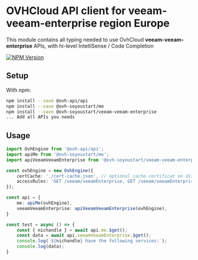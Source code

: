 # OVHCloud API client for **veeam-veeam-enterprise** region Europe

This module contains all typing needed to use OvhCloud **veeam-veeam-enterprise** APIs, with hi-level IntelliSense / Code Completion

[![NPM Version](https://img.shields.io/npm/v/@ovh-soyoustart/veeam-veeam-enterprise.svg?style=flat)](https://www.npmjs.org/package/@ovh-soyoustart/veeam-veeam-enterprise)

## Setup

With npm:

```bash
npm install --save @ovh-api/api
npm install --save @ovh-soyoustart/me
npm install --save @ovh-soyoustart/veeam-veeam-enterprise
... Add all APIs you needs
```

## Usage

```typescript
import OvhEngine from '@ovh-api/api';
import apiMe from '@ovh-soyoustart/me';
import apiVeeamVeeamEnterprise from '@ovh-soyoustart/veeam-veeam-enterprise';

const ovhEngine = new OvhEngine({ 
    certCache: './cert-cache.json', // optional cache certificat on disk.
    accessRules: 'GET /veeam/veeamEnterprise, GET /veeam/veeamEnterprise/*, GET /me', // optional limit the requested privileges.
});

const api = {
    me: apiMe(ovhEngine),
    veeamVeeamEnterprise: apiVeeamVeeamEnterprise(ovhEngine),
}

const test = async () => {
    const { nichandle } = await api.me.$get();
    const data = await api.veeamVeeamEnterprise.$get();
    console.log(`${nichandle} have the following services:`);
    console.log(data);
}
```
